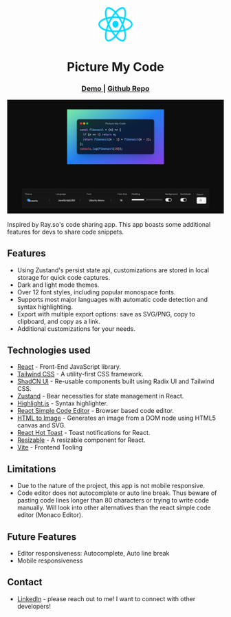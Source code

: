 <div align="center">
	<img src="./src/assets/react.svg" href='#' alt="Logo" width="80" height="80">
  <h1 align="center">Picture My Code</h1>

  <div align="center">
		<h3>
			<a href="https://picture-my-code.netlify.app/">
				Demo
			</a>
			<span> | </span>
			<a href="https://github.com/GloBoiVic/Picture-My-Code">
				Github Repo
			</a>
		</h3>
	</div>
</div>

![Picture My Code screenshot](/public/projectScreenshot.png)

Inspired by Ray.so's code sharing app. This app boasts some additional features for devs to share code snippets.

## Features

- Using Zustand's persist state api, customizations are stored in local storage for quick code captures.
- Dark and light mode themes.
- Over 12 font styles, including popular monospace fonts.
- Supports most major languages with automatic code detection and syntax highlighting.
- Export with multiple export options: save as SVG/PNG, copy to clipboard, and copy as a link.
- Additional customizations for your needs.

## Technologies used

- [React](https://es.reactjs.org/) - Front-End JavaScript library.
- [Tailwind CSS](https://tailwindcss.com/) - A utility-first CSS framework.
- [ShadCN UI](https://ui.shadcn.com) - Re-usable components built using Radix UI and Tailwind CSS.
- [Zustand](https://zustand-demo.pmnd.rs/) - Bear necessities for state management in React.
- [Highlight.js](https://highlightjs.org/) - Syntax highlighter.
- [React Simple Code Editor](https://www.npmjs.com/package/react-simple-code-editor) - Browser based code editor.
- [HTML to Image](https://www.npmjs.com/package/html-to-image) - Generates an image from a DOM node using HTML5 canvas and SVG.
- [React Hot Toast](https://react-hot-toast.com/) - Toast notifications for React.
- [Resizable](https://www.npmjs.com/package/re-resizable) - A resizable component for React.
- [Vite](https://vitejs.dev/) - Frontend Tooling

## Limitations

- Due to the nature of the project, this app is not mobile responsive.
- Code editor does not autocomplete or auto line break. Thus beware of pasting code lines longer than 80 characters or trying to write code manually. Will look into other alternatives than the react simple code editor (Monaco Editor).

## Future Features

- Editor responsiveness: Autocomplete, Auto line break
- Mobile responsiveness

## Contact

- [LinkedIn](https://www.linkedin.com/in/developing-vic/) - please reach out to me! I want to connect with other developers!
